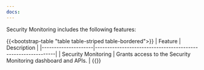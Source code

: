 ```yaml
---
docs:
---
```


Security Monitoring includes the following features:


{{<bootstrap-table "table table-striped table-bordered">}}
| Feature             | Description                                                  |
|---------------------|--------------------------------------------------------------|
| Security Monitoring | Grants access to the Security Monitoring dashboard and APIs. |
{{</bootstrap-table>}}
